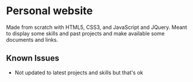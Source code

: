 # Personal website
Made from scratch with HTML5, CSS3, and JavaScript and JQuery. Meant to display some skills and past projects and make available
some documents and links.

## Known Issues
- Not updated to latest projects and skills but that's ok
